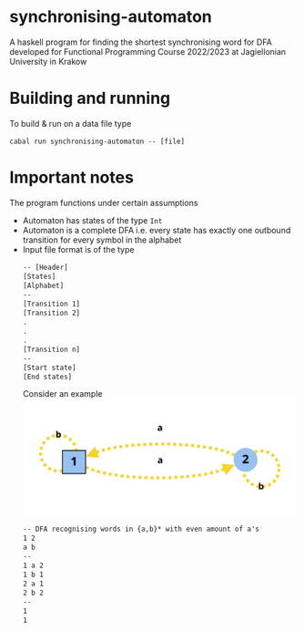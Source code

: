 # synchronising-automaton
A haskell program for finding the shortest synchronising word for DFA developed for Functional Programming Course 2022/2023 at Jagiellonian University in Krakow
# Building and running
To build & run on a data file type
```
cabal run synchronising-automaton -- [file]
```

# Important notes
The program functions under certain assumptions
- Automaton has states of the type `Int`
- Automaton is a complete DFA i.e. every state has exactly one outbound transition for every symbol in the alphabet
- Input file format is of the type
    ``` 
    -- [Header]
    [States]
    [Alphabet]
    --
    [Transition 1]
    [Transition 2]
    .
    .
    .
    [Transition n]
    --
    [Start state]
    [End states]
    ```
    Consider an example
    ![Graph example](graph.png)
     ``` 
    -- DFA recognising words in {a,b}* with even amount of a's
    1 2
    a b
    --
    1 a 2
    1 b 1
    2 a 1
    2 b 2
    --
    1
    1
    ```